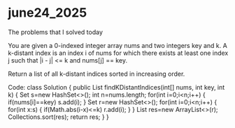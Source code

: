 # june24_2025
The problems that I solved today

You are given a 0-indexed integer array nums and two integers key and k. A k-distant index is an index i of nums for which there exists at least one index j such that |i - j| <= k and nums[j] == key.

Return a list of all k-distant indices sorted in increasing order.

Code:
class Solution {
    public List<Integer> findKDistantIndices(int[] nums, int key, int k) {
        Set<Integer> s=new HashSet<>();
        int n=nums.length;
        for(int i=0;i<n;i++)
        {
            if(nums[i]==key)
                s.add(i);
        }
        Set<Integer> r=new HashSet<>();
        for(int i=0;i<n;i++)
        {
            for(int x:s)
            {
                if(Math.abs(i-x)<=k)
                    r.add(i);
            }
        }
        List<Integer> res=new ArrayList<>(r);
        Collections.sort(res);
        return res;
    }
}
